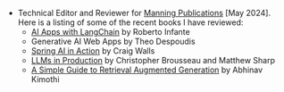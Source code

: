 - Technical Editor and Reviewer for [Manning Publications](https://www.manning.com) [May 2024]. Here is a listing of some of the recent books I have reviewed:
  - [AI Apps with LangChain](https://www.manning.com/books/ai-apps-with-langchain) by Roberto Infante
  - Generative AI Web Apps by Theo Despoudis
  - [Spring AI in Action](https://www.manning.com/books/spring-ai-in-action) by Craig Walls
  - [LLMs in Production](https://www.manning.com/books/llms-in-production) by Christopher Brousseau and Matthew Sharp
  - [A Simple Guide to Retrieval Augmented Generation](https://www.manning.com/books/a-simple-guide-to-retrieval-augmented-generation) by Abhinav Kimothi
